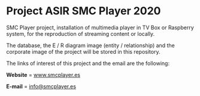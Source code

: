 # Project ASIR SMC Player 2020

SMC Player project, installation of multimedia player in TV Box or Raspberry system, for the reproduction of streaming content or locally.

The database, the E / R diagram image (entity / relationship) and the corporate image of the project will be stored in this repository.

The links of interest of this project and the email are the following:

**Website** = www.smcplayer.es

**E-mail** = info@smcplayer.es
